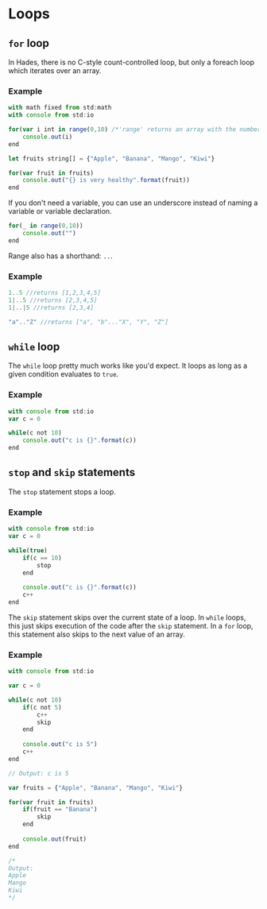 # Loops

## `for` loop

In Hades, there is no C-style count-controlled loop, but only a foreach loop which iterates over an array.

### Example

```javascript
with math fixed from std:math
with console from std:io

for(var i int in range(0,10) /*'range' returns an array with the number 0 to 10*/)
    console.out(i)
end

let fruits string[] = {"Apple", "Banana", "Mango", "Kiwi"}

for(var fruit in fruits)
    console.out("{} is very healthy".format(fruit))
end
```

If you don't need a variable, you can use an underscore instead of naming a variable or variable declaration.

```javascript
for(_ in range(0,10))
    console.out("")
end
```

Range also has a shorthand: `..`.

### Example

```swift
1..5 //returns [1,2,3,4,5]
1|..5 //returns [2,3,4,5]
1|..|5 //returns [2,3,4]

"a".."Z" //returns ["a", "b"..."X", "Y", "Z"]
```

## `while` loop

The `while` loop pretty much works like you'd expect. It loops as long as a given condition evaluates to `true`.

### Example

```javascript
with console from std:io
var c = 0

while(c not 10)
    console.out("c is {}".format(c))
end
```

## `stop` and `skip` statements

The `stop` statement stops a loop.

### Example

```javascript
with console from std:io
var c = 0

while(true)
    if(c == 10)
        stop
    end
    
    console.out("c is {}".format(c))
    c++
end
```

The `skip` statement skips over the current state of a loop. In `while` loops, this just skips execution of the code after the `skip` statement. In a `for` loop, this statement also skips to the next value of an array.

### Example

```javascript
with console from std:io

var c = 0

while(c not 10)
    if(c not 5)
        c++
        skip
    end
    
    console.out("c is 5")
    c++
end

// Output: c is 5 

var fruits = {"Apple", "Banana", "Mango", "Kiwi"}

for(var fruit in fruits)
    if(fruit == "Banana")
        skip
    end
    
    console.out(fruit)
end

/*
Output:
Apple
Mango
Kiwi
*/
```



